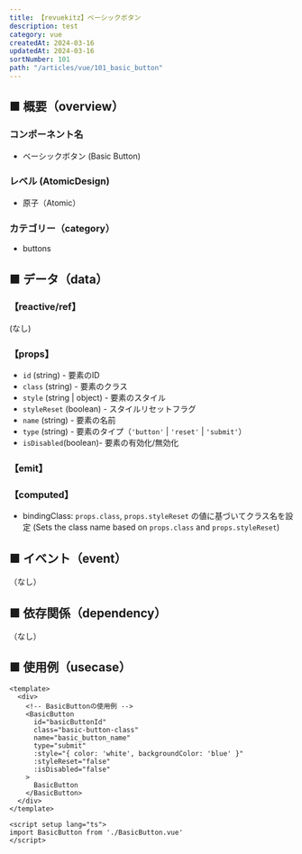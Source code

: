 ```yaml
---
title: 【revuekitz】ベーシックボタン
description: test
category: vue
createdAt: 2024-03-16
updatedAt: 2024-03-16
sortNumber: 101
path: "/articles/vue/101_basic_button"
---
```


<nuxt-content-wrapper>

## ■ 概要（overview）
### コンポーネント名
- ベーシックボタン (Basic Button)

### レベル (AtomicDesign)
- 原子（Atomic）

### カテゴリー（category）
- buttons

## ■ データ（data）

### 【reactive/ref】 
(なし)

### 【props】
- `id` (string) - 要素のID
- `class` (string) - 要素のクラス
- `style` (string | object) - 要素のスタイル
- `styleReset` (boolean) - スタイルリセットフラグ
- `name` (string) - 要素の名前
- `type` (string) - 要素のタイプ（`'button'` | `'reset'` | `'submit'`）
- `isDisabled`(boolean)- 要素の有効化/無効化

### 【emit】

### 【computed】
- bindingClass: `props.class`, `props.styleReset` の値に基づいてクラス名を設定 (Sets the class name based on `props.class` and `props.styleReset`)

## ■ イベント（event）
（なし）

## ■ 依存関係（dependency）
（なし）

## ■ 使用例（usecase）
```vue
<template>
  <div>
    <!-- BasicButtonの使用例 -->
    <BasicButton
      id="basicButtonId"
      class="basic-button-class"
      name="basic_button_name"
      type="submit"
      :style="{ color: 'white', backgroundColor: 'blue' }"
      :styleReset="false"
      :isDisabled="false"
    >
      BasicButton
    </BasicButton>
  </div>
</template>

<script setup lang="ts">
import BasicButton from './BasicButton.vue'
</script>

```

</nuxt-content-wrapper>